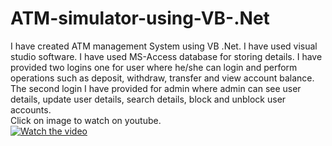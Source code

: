 # ATM-simulator-using-VB-.Net
I have created ATM management System using VB .Net. I have used visual studio software. I have used MS-Access database for storing details. I have provided two logins one for user where he/she can login and perform operations such as deposit, withdraw, transfer and view account balance. The second login I have provided for admin where admin can see user details, update user details, search details, block and unblock user accounts.<br/>
Click on image to watch on youtube.<br/>
[![Watch the video](https://img.youtube.com/vi/r2zA00K1f_s/maxresdefault.jpg)](https://youtu.be/r2zA00K1f_s)</center> 



